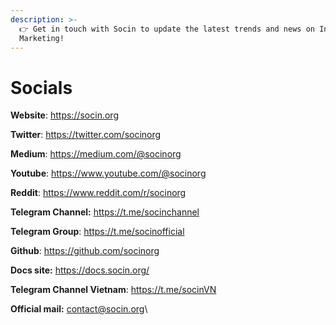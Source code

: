 ```yaml
---
description: >-
  👉 Get in touch with Socin to update the latest trends and news on Influencer
  Marketing!
---
```


# Socials

**Website**: https://socin.org

**Twitter**: https://twitter.com/socinorg

**Medium**: https://medium.com/@socinorg

**Youtube**: https://www.youtube.com/@socinorg

**Reddit**: https://www.reddit.com/r/socinorg

**Telegram Channel:** https://t.me/socinchannel

**Telegram Group**: https://t.me/socinofficial

**Github**: https://github.com/socinorg

**Docs site:** https://docs.socin.org/

**Telegram Channel Vietnam**: https://t.me/socinVN

**Official mail:** contact@socin.org\
